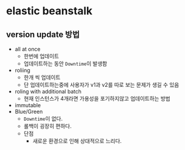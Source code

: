 # elastic beanstalk

## version update 방법

* all at once
  * 한번에 업데이트
  * 업데이트하는 동안 `Downtime`이 발생함
* roliing
  * 한개 씩 업데이트
  * 단 업데이트하는중에 사용자가 v1과 v2를 따로 보는 문제가 생길 수 있음
* roling with additional batch
  * 현재 인스턴스가 4개라면 가용성을 포기하지않고 업데이트하는 방법
* immutable
* Blue/Green
  * `Downtime`이 없다.
  * 롤백이 굉장히 편하다.
  * 단점
    * 새로운 환경으로 인해 상대적으로 느리다.


